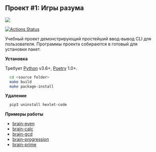 ## Проект #1: Игры разума

<a href="https://codeclimate.com/github/codeclimate/codeclimate/maintainability"><img src="https://api.codeclimate.com/v1/badges/a99a88d28ad37a79dbf6/maintainability" /></a>

[![Actions Status](https://github.com/mr-xeroth/python-project-lvl1/workflows/hexlet-check/badge.svg)](https://github.com/mr-xeroth/python-project-lvl1/actions)

Учебный проект демонстрирующий простейший ввод-вывод CLI для пользователя. Программы проекта собираются в готовый для установки пакет. 

**Установка**

Требует [Python](https://www.python.org/) v3.6+, [Poetry](https://python-poetry.org/) 1.0+.

```sh
  cd <source folder>
  make build
  make package-install
```

**Удаление**
```sh
  pip3 uninstall hexlet-code
```
**Примеры работы**

- [brain-even][1]
- [brain-calc][2]
- [brain-gcd][3]
- [brain-progression][4]
- [brain-prime][5]

[1]: https://asciinema.org/a/DxsTcRn9Jbz7u63An6D7HgTck
[2]: https://asciinema.org/a/CF1tmRpc7FKkOsdgedgJFgall
[3]: https://asciinema.org/a/WrkuTjUTdWEa2hBramddkqfU2
[4]: https://asciinema.org/a/7KDfI2vOlGd45d6niOL0Ob2IR
[5]: https://asciinema.org/a/Ven1BaTSJ9gHdk9smTrEiVixZ
